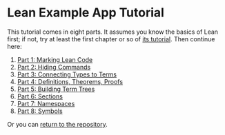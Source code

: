 
# Lean Example App Tutorial

This tutorial comes in eight parts.  It assumes you know the basics of
Lean first; if not, try at least the first chapter or so of
[its tutorial](https://leanprover.github.io/tutorial/).  Then continue here:

 1. [Part 1: Marking Lean Code](tutorial-1.md)
 2. [Part 2: Hiding Commands](tutorial-2.md)
 3. [Part 3: Connecting Types to Terms](tutorial-3.md)
 4. [Part 4: Definitions, Theorems, Proofs](tutorial-4.md)
 5. [Part 5: Building Term Trees](tutorial-5.md)
 6. [Part 6: Sections](tutorial-6.md)
 7. [Part 7: Namespaces](tutorial-7.md)
 8. [Part 8: Symbols](tutorial-8.md)

Or you can
[return to the repository](https://github.com/lurchmath/lwp-example-lean).
